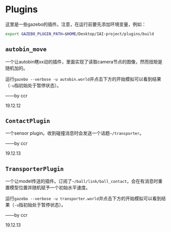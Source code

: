 # Plugins

这里是一些gazebo的插件。注意，在运行前要先添加环境变量，例如：

```bash
export GAZEBO_PLUGIN_PATH=$HOME/Desktop/IAI-project/plugins/build
```

## `autobin_move`

一个让autobin瞎xx动的插件，里面实现了读取camera节点的图像，然而扭矩是随机加的。

运行`gazebo --verbose -u autobin.world`并点击下方的开始模拟可以看到结果（`-u`指初始处于暂停状态）。

——by ccr

19.12.12

## `ContactPlugin`

一个sensor plugin。收到碰撞消息时会发送一个话题`~/transporter`。

——by ccr

19.12.13

## `TransporterPlugin`

一个让model传送的插件。订阅了`~/ball/link/ball_contact`，会在有消息时重置模型位置并随机赋予一个初始水平速度。

运行`gazebo --verbose -u transporter.world`并点击下方的开始模拟可以看到结果（`-u`指初始处于暂停状态）。

——by ccr

19.12.13